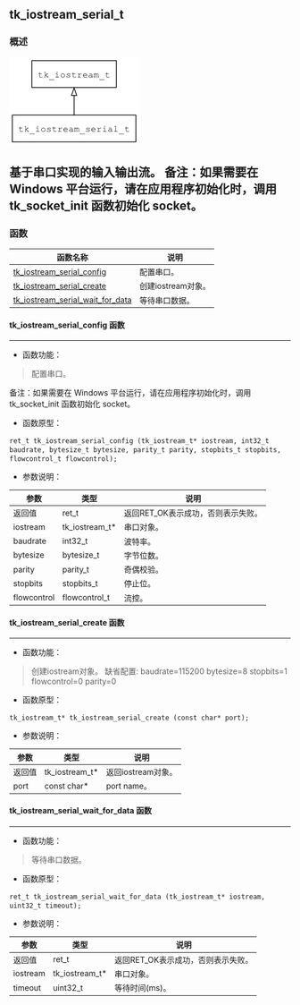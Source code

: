 ## tk\_iostream\_serial\_t
### 概述
![image](images/tk_iostream_serial_t_0.png)

基于串口实现的输入输出流。
备注：如果需要在 Windows 平台运行，请在应用程序初始化时，调用 tk_socket_init 函数初始化 socket。
----------------------------------
### 函数
<p id="tk_iostream_serial_t_methods">

| 函数名称 | 说明 | 
| -------- | ------------ | 
| <a href="#tk_iostream_serial_t_tk_iostream_serial_config">tk\_iostream\_serial\_config</a> | 配置串口。 |
| <a href="#tk_iostream_serial_t_tk_iostream_serial_create">tk\_iostream\_serial\_create</a> | 创建iostream对象。 |
| <a href="#tk_iostream_serial_t_tk_iostream_serial_wait_for_data">tk\_iostream\_serial\_wait\_for\_data</a> | 等待串口数据。 |
#### tk\_iostream\_serial\_config 函数
-----------------------

* 函数功能：

> <p id="tk_iostream_serial_t_tk_iostream_serial_config">配置串口。
备注：如果需要在 Windows 平台运行，请在应用程序初始化时，调用 tk_socket_init 函数初始化 socket。

* 函数原型：

```
ret_t tk_iostream_serial_config (tk_iostream_t* iostream, int32_t baudrate, bytesize_t bytesize, parity_t parity, stopbits_t stopbits, flowcontrol_t flowcontrol);
```

* 参数说明：

| 参数 | 类型 | 说明 |
| -------- | ----- | --------- |
| 返回值 | ret\_t | 返回RET\_OK表示成功，否则表示失败。 |
| iostream | tk\_iostream\_t* | 串口对象。 |
| baudrate | int32\_t | 波特率。 |
| bytesize | bytesize\_t | 字节位数。 |
| parity | parity\_t | 奇偶校验。 |
| stopbits | stopbits\_t | 停止位。 |
| flowcontrol | flowcontrol\_t | 流控。 |
#### tk\_iostream\_serial\_create 函数
-----------------------

* 函数功能：

> <p id="tk_iostream_serial_t_tk_iostream_serial_create">创建iostream对象。
> 缺省配置: baudrate=115200 bytesize=8 stopbits=1 flowcontrol=0 parity=0

* 函数原型：

```
tk_iostream_t* tk_iostream_serial_create (const char* port);
```

* 参数说明：

| 参数 | 类型 | 说明 |
| -------- | ----- | --------- |
| 返回值 | tk\_iostream\_t* | 返回iostream对象。 |
| port | const char* | port name。 |
#### tk\_iostream\_serial\_wait\_for\_data 函数
-----------------------

* 函数功能：

> <p id="tk_iostream_serial_t_tk_iostream_serial_wait_for_data">等待串口数据。

* 函数原型：

```
ret_t tk_iostream_serial_wait_for_data (tk_iostream_t* iostream, uint32_t timeout);
```

* 参数说明：

| 参数 | 类型 | 说明 |
| -------- | ----- | --------- |
| 返回值 | ret\_t | 返回RET\_OK表示成功，否则表示失败。 |
| iostream | tk\_iostream\_t* | 串口对象。 |
| timeout | uint32\_t | 等待时间(ms)。 |
